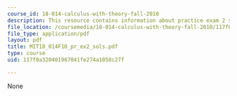 ```yaml
---
course_id: 18-014-calculus-with-theory-fall-2010
description: This resource contains information about practice exam 2 solutions.
file_location: /coursemedia/18-014-calculus-with-theory-fall-2010/117f0a320401967041fe274a1058c27f_MIT18_014F10_pr_ex2_sols.pdf
file_type: application/pdf
layout: pdf
title: MIT18_014F10_pr_ex2_sols.pdf
type: course
uid: 117f0a320401967041fe274a1058c27f

---
```

None